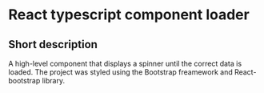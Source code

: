 # React typescript component loader

## Short description

A high-level component that displays a spinner until the correct data is loaded. The project was styled using the Bootstrap freamework and React-bootstrap library.